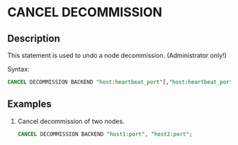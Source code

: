 # CANCEL DECOMMISSION

## Description

This statement is used to undo a node decommission. (Administrator only!)

Syntax:

```sql
CANCEL DECOMMISSION BACKEND "host:heartbeat_port"[,"host:heartbeat_port"...];
```

## Examples

1. Cancel decommission of two nodes.

    ```sql
    CANCEL DECOMMISSION BACKEND "host1:port", "host2:port";
    ```
